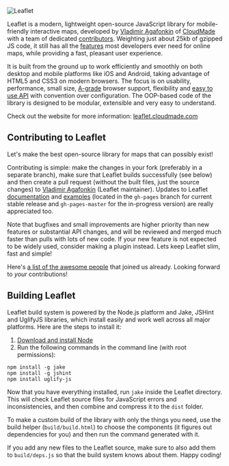 <img src="http://leaflet.cloudmade.com/docs/images/logo.png" alt="Leaflet" />

Leaflet is a modern, lightweight open-source JavaScript library for mobile-friendly interactive maps, developed by [Vladimir Agafonkin](http://agafonkin.com/en) of [CloudMade](http://cloudmade.com) with a team of dedicated [contributors](https://github.com/CloudMade/Leaflet/graphs/contributors). Weighting just about 25kb of gzipped JS code, it still has all the [features](http://leaflet.cloudmade.com/features.html) most developers ever need for online maps, while providing a fast, pleasant user experience.

It is built from the ground up to work efficiently and smoothly on both desktop and mobile platforms like iOS and Android,  taking advantage of HTML5 and CSS3 on modern browsers. The focus is on usability, performance, small size, [A-grade](http://developer.yahoo.com/yui/articles/gbs/) browser support, flexibility and [easy to use API](http://leaflet.cloudmade.com/reference.html) with convention over configuration. The OOP-based code of the library is designed to be modular, extensible and very easy to understand.

Check out the website for more information: [leaflet.cloudmade.com](http://leaflet.cloudmade.com)

## Contributing to Leaflet
Let's make the best open-source library for maps that can possibly exist!

Contributing is simple: make the changes in your fork (preferably in a separate branch), make sure that Leaflet builds successfully (see below) and then create a pull request (without the built files, just the source changes) to [Vladimir Agafonkin](http://github.com/mourner) (Leaflet maintainer). Updates to Leaflet [documentation](http://leaflet.cloudmade.com/reference.html) and [examples](http://leaflet.cloudmade.com/examples.html) (located in the `gh-pages` branch for current stable release and `gh-pages-master` for the in-progress version) are really appreciated too.

Note that bugfixes and small improvements are higher priority than new features or substantial API changes, and will be reviewed and merged much faster than pulls with lots of new code. If your new feature is not expected to be widely used, consider making a plugin instead. Lets keep Leaflet slim, fast and simple!

Here's [a list of the awesome people](http://github.com/CloudMade/Leaflet/contributors) that joined us already. Looking forward to _your_ contributions!

## Building Leaflet
Leaflet build system is powered by the Node.js platform and Jake, JSHint and UglifyJS libraries, which install easily and work well across all major platforms. Here are the steps to install it:

 1. [Download and install Node](http://nodejs.org)
 2. Run the following commands in the command line (with root permissions):

 ```
 npm install -g jake
 npm install -g jshint
 npm install uglify-js
 ```

Now that you have everything installed, run `jake` inside the Leaflet directory. This will check Leaflet source files for JavaScript errors and inconsistencies, and then combine and compress it to the `dist` folder.

To make a custom build of the library with only the things you need, use the build helper (`build/build.html`) to choose the components (it figures out dependencies for you) and then run the command generated with it.

If you add any new files to the Leaflet source, make sure to also add them to `build/deps.js` so that the build system knows about them. Happy coding!
